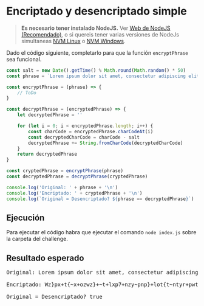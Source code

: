 # Encriptado y desencriptado simple

> **Es necesario tener instalado NodeJS.** Ver [Web de NodeJS (Recomendado)](https://nodejs.org/en), o si quereis tener varias versiones de NodeJs simultaneas [NVM Linux](https://github.com/nvm-sh/nvm) o [NVM Windows](https://github.com/coreybutler/nvm-windows).

Dado el código siguiente, completarlo para que la función `encryptPhrase` sea funcional.

```javascript
const salt = new Date().getTime() % Math.round(Math.random() * 50)
const phrase = `Lorem ipsum dolor sit amet, consectetur adipiscing elit. Suspendisse semper mi nisl, et sollicitudin elit bibendum sed. Nulla ut ante semper, consequat quam ac, efficitur elit. Curabitur gravida lacus nec dolor ultrices ultricies. Nunc rutrum mauris eget nisi congue, ac dapibus lectus laoreet. Nullam volutpat purus vitae ligula aliquet, in mattis lectus lacinia. Mauris auctor mauris a dapibus luctus. In at tincidunt arcu. Morbi non faucibus mi, eget volutpat felis. Proin vitae luctus mi, in suscipit metus.`

const encryptPhrase = (phrase) => {
    // ToDo
}

const decryptPhrase = (encryptedPhrase) => {
    let decryptedPhrase = ''

    for (let i = 0; i < encryptedPhrase.length; i++) {
        const charCode = encryptedPhrase.charCodeAt(i)
        const decryptedCharCode = charCode - salt
        decryptedPhrase += String.fromCharCode(decryptedCharCode)
    }
    return decryptedPhrase
}

const cryptedPhrase = encryptPhrase(phrase)
const decryptedPhrase = decryptPhrase(cryptedPhrase)

console.log('Original: ' + phrase + '\n')
console.log('Encriptado: ' + cryptedPhrase + '\n')
console.log(`Original = Desencriptado? ${phrase == decryptedPhrase}`)
```

## Ejecución

Para ejecutar el código habra que ejecutar el comando `node index.js` sobre la carpeta del challenge.

## Resultado esperado

<pre>
Original: Lorem ipsum dolor sit amet, consectetur adipiscing elit. Suspendisse semper mi nisl, et sollicitudin elit bibendum sed. Nulla ut ante semper, consequat quam ac, efficitur elit. Curabitur gravida lacus nec dolor ultrices ultricies. Nunc rutrum mauris eget nisi congue, ac dapibus lectus laoreet. Nullam volutpat purus vitae ligula aliquet, in mattis lectus lacinia. Mauris auctor mauris a dapibus luctus. In at tincidunt arcu. Morbi non faucibus mi, eget volutpat felis. Proin vitae luctus mi, in suscipit metus.

Encriptado: Wz}px+t{~x+ozwz}+~t+lxp7+nzy~pnp}+lot{t~ntyr+pwt9+^~{pyot~~p+~px{p}+xt+yt~w7+p+~zwwtntoty+pwt+mtmpyox+~po9+Ywwl++lyp+~px{p}7+nzy~p|l+|lx+ln7+pqqtnt}+pwt9+N}lmt}+r}ltol+wln~+ypn+ozwz}+w}tnp~+w}tntp~9+Yyn+}}x+xl}t~+prp+yt~t+nzyrp7+ln+ol{tm~+wpn~+wlz}pp9+Ywwlx+zw{l+{}~+tlp+wtrwl+lwt|p7+ty+xlt~+wpn~+wlntytl9+Xl}t~+lnz}+xl}t~+l+ol{tm~+wn~9+Ty+l+tyntoy+l}n9+Xz}mt+yzy+qlntm~+xt7+prp+zw{l+qpwt~9+[}zty+tlp+wn~+xt7+ty+~~nt{t+xp~9

Original = Desencriptado? true
</pre>
